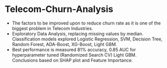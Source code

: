 # Telecom-Churn-Analysis
- The factors to be improved upon to reduce churn rate as it is one of the biggest problem in Telecom Industries.
- Exploratory Data Analysis, replacing missing values by median. Classification models explored Logistic Regression, SVM, Decision Tree, Random Forest, ADA-Boost, XG-Boost, Light GBM.
- Best performance is measured 81% accuracy, 0.85 AUC for hyperparameter tuned (Randomized Search CV) Light GBM. Conclusions based on SHAP plot and Feature Importance.
